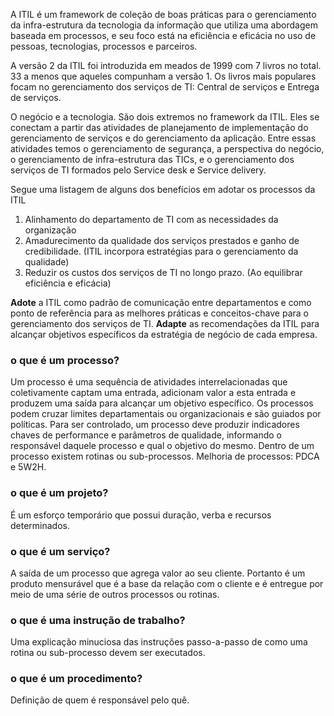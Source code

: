 A ITIL é um framework de coleção de boas práticas para o gerenciamento da infra-estrutura da tecnologia da informação que utiliza uma abordagem baseada em processos, e seu foco está na eficiência e eficácia no uso de pessoas, tecnologias, processos e parceiros. 

A versão 2 da ITIL foi introduzida em meados de 1999 com 7 livros no total. 33 a menos que aqueles compunham a versão 1. Os livros mais populares focam no gerenciamento dos serviços de TI: Central de serviços e Entrega de serviços.

O negócio e a tecnologia. São dois extremos no framework da ITIL. Eles se conectam a partir das atividades de planejamento de implementação do gerenciamento de serviços e do gerenciamento da aplicação. Entre essas atividades temos o gerenciamento de segurança, a perspectiva do negócio, o gerenciamento de infra-estrutura das TICs, e o gerenciamento dos serviços de TI formados pelo Service desk e Service delivery.

Segue uma listagem de alguns dos benefícios em adotar os processos da ITIL 
1. Alinhamento do departamento de TI com as necessidades da organização
2. Amadurecimento da qualidade dos serviços prestados e ganho de credibilidade. (ITIL incorpora estratégias para o gerenciamento da qualidade)
3. Reduzir os custos dos serviços de TI no longo prazo. (Ao equilibrar eficiência e eficácia)

__Adote__ a ITIL como padrão de comunicação entre departamentos e como ponto de referência para as melhores práticas e conceitos-chave para o gerenciamento dos serviços de TI.
__Adapte__  as recomendações da ITIL para alcançar objetivos específicos da estratégia de negócio de cada empresa.

### o que é um processo?
Um processo é uma sequência de atividades interrelacionadas que coletivamente captam uma entrada, adicionam valor a esta entrada e produzem uma saída para alcançar um objetivo específico. Os processos podem cruzar limites departamentais ou organizacionais e são guiados por políticas.
Para ser controlado, um processo deve produzir indicadores chaves de performance e parâmetros de qualidade, informando o responsável daquele processo e qual o objetivo do mesmo. Dentro de um processo existem rotinas ou sub-processos. Melhoria de processos: PDCA e 5W2H.

### o que é um projeto?
É um esforço temporário que possui duração, verba e recursos determinados.

### o que é um serviço?
A saída de um processo que agrega valor ao seu cliente. Portanto é um produto mensurável que é a base da relação com o cliente e é entregue por meio de uma série de outros processos ou rotinas.

### o que é uma instrução de trabalho?
Uma explicação minuciosa das instruções passo-a-passo de como uma rotina ou sub-processo devem ser executados.

### o que é um procedimento?
Definição de quem é responsável pelo quê.
